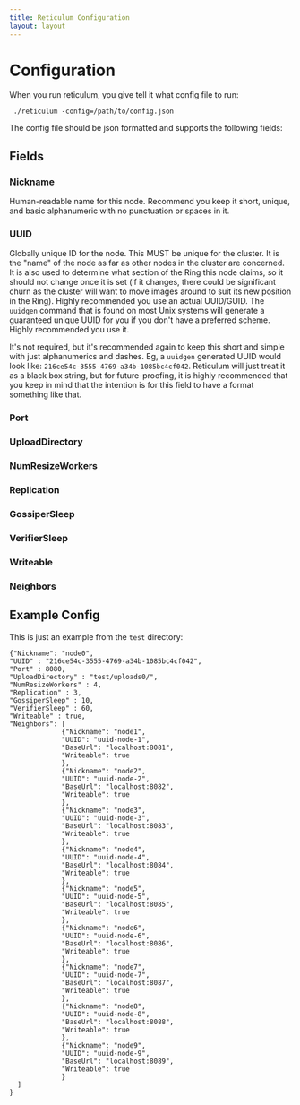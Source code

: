 ```yaml
---
title: Reticulum Configuration
layout: layout
---
```


# Configuration

When you run reticulum, you give tell it what config file to run:

     ./reticulum -config=/path/to/config.json

The config file should be json formatted and supports the following
fields:

## Fields

### Nickname

Human-readable name for this node. Recommend you keep it short,
unique, and basic alphanumeric with no punctuation or spaces in it.

### UUID

Globally unique ID for the node. This MUST be unique for the
cluster. It is the "name" of the node as far as other nodes in the
cluster are concerned. It is also used to determine what section of
the Ring this node claims, so it should not change once it is set (if
it changes, there could be significant churn as the cluster will want
to move images around to suit its new position in the Ring). Highly
recommended you use an actual UUID/GUID. The `uuidgen` command that is
found on most Unix systems will generate a guaranteed unique UUID for
you if you don't have a preferred scheme. Highly recommended you use
it. 

It's not required, but it's recommended again to keep this short and
simple with just alphanumerics and dashes. Eg, a `uuidgen` generated
UUID would look like:
`216ce54c-3555-4769-a34b-1085bc4cf042`. Reticulum will just treat it
as a black box string, but for future-proofing, it is highly
recommended that you keep in mind that the intention is for this field
to have a format something like that.

### Port

### UploadDirectory

### NumResizeWorkers

### Replication

### GossiperSleep

### VerifierSleep

### Writeable

### Neighbors

## Example Config

This is just an example from the `test` directory:

    {"Nickname": "node0",
    "UUID" : "216ce54c-3555-4769-a34b-1085bc4cf042",
    "Port" : 8080,
    "UploadDirectory" : "test/uploads0/",
    "NumResizeWorkers" : 4,
    "Replication" : 3,
    "GossiperSleep" : 10,
    "VerifierSleep" : 60,
    "Writeable" : true,
    "Neighbors": [
                 {"Nickname": "node1",
                 "UUID": "uuid-node-1",
                 "BaseUrl": "localhost:8081",
                 "Writeable": true
                 },
                 {"Nickname": "node2",
                 "UUID": "uuid-node-2",
                 "BaseUrl": "localhost:8082",
                 "Writeable": true
                 },
                 {"Nickname": "node3",
                 "UUID": "uuid-node-3",
                 "BaseUrl": "localhost:8083",
                 "Writeable": true
                 },
                 {"Nickname": "node4",
                 "UUID": "uuid-node-4",
                 "BaseUrl": "localhost:8084",
                 "Writeable": true
                 },
                 {"Nickname": "node5",
                 "UUID": "uuid-node-5",
                 "BaseUrl": "localhost:8085",
                 "Writeable": true
                 },
                 {"Nickname": "node6",
                 "UUID": "uuid-node-6",
                 "BaseUrl": "localhost:8086",
                 "Writeable": true
                 },
                 {"Nickname": "node7",
                 "UUID": "uuid-node-7",
                 "BaseUrl": "localhost:8087",
                 "Writeable": true
                 },
                 {"Nickname": "node8",
                 "UUID": "uuid-node-8",
                 "BaseUrl": "localhost:8088",
                 "Writeable": true
                 },
                 {"Nickname": "node9",
                 "UUID": "uuid-node-9",
                 "BaseUrl": "localhost:8089",
                 "Writeable": true
                 }
      ]
    }
